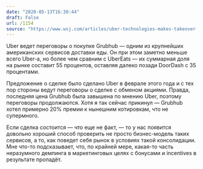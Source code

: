 ```yaml
---
date: "2020-05-13T16:30:44"
draft: False
url: /1154
source: "https://www.wsj.com/articles/uber-technologies-makes-takeover-approach-to-grubhub-11589296216"
---
```


Uber ведет переговоры о покупке Grubhub — одним из крупнейших американских сервисов доставки еды. Он при этом заметно меньше всего Uber-а, но более чем сравним с UberEats — их суммарная доля на рынке составит 55 процентов, оставляя далеко позади DoorDash c 35 процентами.

Предложение о сделке было сделано Uber в феврале этого года и с тех пор стороны ведут переговоры о сделке с обменом акциями. Правда, последняя цена Grubhub была завышена по мнению Uber, поэтому переговоры продолжаются. Хотя я так сейчас прикинул — Grubhub хотел примерно 20% премии к нынешним котировкам, что не супермного.

Если сделка состоится — что еще не факт, — то у нас появится довольно хороший способ проверить не просто бизнес-модель таких сервисов, а то, как поведет себя рынок в условиях такой консолидации. Мне что-то подсказывает, что, по крайней мере, какая-то часть неразумного демпинга в маркетинговых целях с бонусами и incentives в результате пропадёт.
